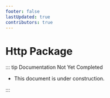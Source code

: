 ```yaml
---
footer: false
lastUpdated: true
contributors: true
---
```


# Http Package

::: tip Documentation Not Yet Completed

- This document is under construction.

:::